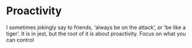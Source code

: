 # Proactivity


I sometimes jokingly say to friends, ‘always be on the attack’, or ‘be like a
tiger’. It is in jest, but the root of it is about proactivity. Focus on what
you can control

